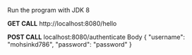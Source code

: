 Run the program with JDK 8

**GET CALL**
http://localhost:8080/hello

**POST CALL**
localhost:8080/authenticate
Body
{ 
"username": "mohsinkd786", 
"password": "password"
}
